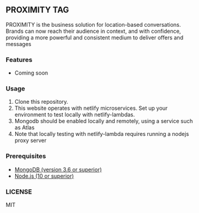 ## PROXIMITY TAG

PROXIMITY is the business solution for location-based conversations. Brands can now reach their audience in context, and with confidence, providing a more powerful and consistent medium to deliver offers and messages

### Features

* Coming soon

### Usage

1. Clone this repository.
2. This website operates with netlify microservices. Set up your environment to test locally with netlify-lambdas.
3. Mongodb should be enabled locally and remotely, using a service such as Atlas
4. Note that locally testing with netlify-lambda requires running a nodejs proxy server

### Prerequisites

- [MongoDB (version 3.6 or superior)](https://www.mongodb.com/download-center#community)
- [Node.js (10 or superior)](https://nodejs.org/en/download/)

### LICENSE

MIT
